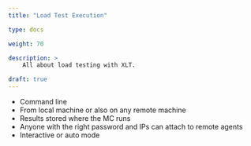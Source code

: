 ```yaml
---
title: "Load Test Execution"

type: docs

weight: 70

description: >
    All about load testing with XLT. 

draft: true
---
```


* Command line
* From local machine or also on any remote machine
* Results stored where the MC runs
* Anyone with the right password and IPs can attach to remote agents
* Interactive or auto mode